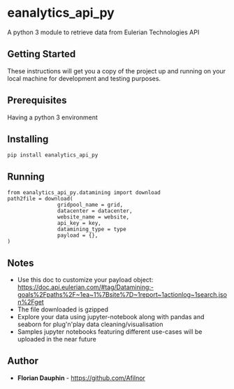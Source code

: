 # eanalytics_api_py

A python 3 module to retrieve data from Eulerian Technologies API

## Getting Started

These instructions will get you a copy of the project up and running on your local machine for development and testing purposes.

## Prerequisites

Having a python 3 environment

## Installing

```
pip install eanalytics_api_py
```

## Running

```
from eanalytics_api_py.datamining import download
path2file = download(
                gridpool_name = grid,
                datacenter = datacenter,
                website_name = website,
                api_key = key,
                datamining_type = type
                payload = {},
)
```

## Notes

- Use this doc to customize your payload object: https://doc.api.eulerian.com/#tag/Datamining:-goals%2Fpaths%2F~1ea~1%7Bsite%7D~1report~1actionlog~1search.json%2Fget
- The file downloaded is gzipped
- Explore your data using jupyter-notebook along with pandas and seaborn for plug'n'play data cleaning/visualisation
- Samples jupyter notebooks featuring different use-cases will be uploaded in the near future

## Author

* **Florian Dauphin** - https://github.com/Afilnor
